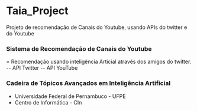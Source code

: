 # Taia_Project
Projeto de recomendação de Canais do Youtube, usando APIs do twitter e do Youtube

### Sistema de Recomendação de Canais do Youtube
 = Recomendação usando inteligência Articial através dos amigos do twitter.
 -- API Twitter
 -- API YouTube
 
### Cadeira de Tópicos Avançados em Inteligência Artificial
- Universidade Federal de Pernambuco - UFPE
- Centro de Informática - CIn
